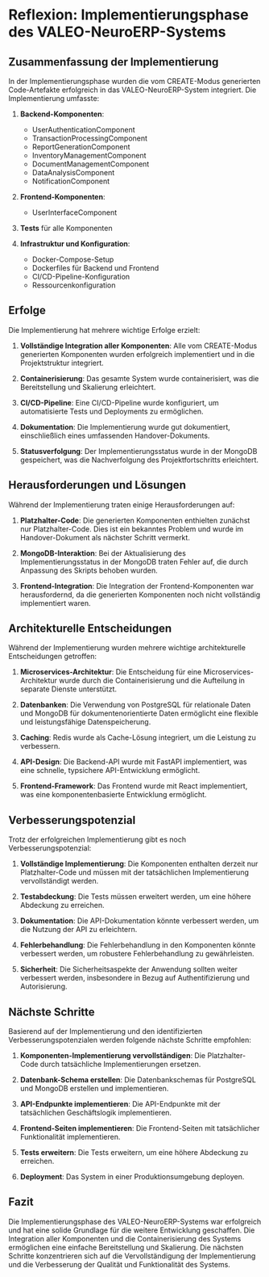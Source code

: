 # Reflexion: Implementierungsphase des VALEO-NeuroERP-Systems

## Zusammenfassung der Implementierung

In der Implementierungsphase wurden die vom CREATE-Modus generierten Code-Artefakte erfolgreich in das VALEO-NeuroERP-System integriert. Die Implementierung umfasste:

1. **Backend-Komponenten**:
   - UserAuthenticationComponent
   - TransactionProcessingComponent
   - ReportGenerationComponent
   - InventoryManagementComponent
   - DocumentManagementComponent
   - DataAnalysisComponent
   - NotificationComponent

2. **Frontend-Komponenten**:
   - UserInterfaceComponent

3. **Tests** für alle Komponenten

4. **Infrastruktur und Konfiguration**:
   - Docker-Compose-Setup
   - Dockerfiles für Backend und Frontend
   - CI/CD-Pipeline-Konfiguration
   - Ressourcenkonfiguration

## Erfolge

Die Implementierung hat mehrere wichtige Erfolge erzielt:

1. **Vollständige Integration aller Komponenten**: Alle vom CREATE-Modus generierten Komponenten wurden erfolgreich implementiert und in die Projektstruktur integriert.

2. **Containerisierung**: Das gesamte System wurde containerisiert, was die Bereitstellung und Skalierung erleichtert.

3. **CI/CD-Pipeline**: Eine CI/CD-Pipeline wurde konfiguriert, um automatisierte Tests und Deployments zu ermöglichen.

4. **Dokumentation**: Die Implementierung wurde gut dokumentiert, einschließlich eines umfassenden Handover-Dokuments.

5. **Statusverfolgung**: Der Implementierungsstatus wurde in der MongoDB gespeichert, was die Nachverfolgung des Projektfortschritts erleichtert.

## Herausforderungen und Lösungen

Während der Implementierung traten einige Herausforderungen auf:

1. **Platzhalter-Code**: Die generierten Komponenten enthielten zunächst nur Platzhalter-Code. Dies ist ein bekanntes Problem und wurde im Handover-Dokument als nächster Schritt vermerkt.

2. **MongoDB-Interaktion**: Bei der Aktualisierung des Implementierungsstatus in der MongoDB traten Fehler auf, die durch Anpassung des Skripts behoben wurden.

3. **Frontend-Integration**: Die Integration der Frontend-Komponenten war herausfordernd, da die generierten Komponenten noch nicht vollständig implementiert waren.

## Architekturelle Entscheidungen

Während der Implementierung wurden mehrere wichtige architekturelle Entscheidungen getroffen:

1. **Microservices-Architektur**: Die Entscheidung für eine Microservices-Architektur wurde durch die Containerisierung und die Aufteilung in separate Dienste unterstützt.

2. **Datenbanken**: Die Verwendung von PostgreSQL für relationale Daten und MongoDB für dokumentenorientierte Daten ermöglicht eine flexible und leistungsfähige Datenspeicherung.

3. **Caching**: Redis wurde als Cache-Lösung integriert, um die Leistung zu verbessern.

4. **API-Design**: Die Backend-API wurde mit FastAPI implementiert, was eine schnelle, typsichere API-Entwicklung ermöglicht.

5. **Frontend-Framework**: Das Frontend wurde mit React implementiert, was eine komponentenbasierte Entwicklung ermöglicht.

## Verbesserungspotenzial

Trotz der erfolgreichen Implementierung gibt es noch Verbesserungspotenzial:

1. **Vollständige Implementierung**: Die Komponenten enthalten derzeit nur Platzhalter-Code und müssen mit der tatsächlichen Implementierung vervollständigt werden.

2. **Testabdeckung**: Die Tests müssen erweitert werden, um eine höhere Abdeckung zu erreichen.

3. **Dokumentation**: Die API-Dokumentation könnte verbessert werden, um die Nutzung der API zu erleichtern.

4. **Fehlerbehandlung**: Die Fehlerbehandlung in den Komponenten könnte verbessert werden, um robustere Fehlerbehandlung zu gewährleisten.

5. **Sicherheit**: Die Sicherheitsaspekte der Anwendung sollten weiter verbessert werden, insbesondere in Bezug auf Authentifizierung und Autorisierung.

## Nächste Schritte

Basierend auf der Implementierung und den identifizierten Verbesserungspotenzialen werden folgende nächste Schritte empfohlen:

1. **Komponenten-Implementierung vervollständigen**: Die Platzhalter-Code durch tatsächliche Implementierungen ersetzen.

2. **Datenbank-Schema erstellen**: Die Datenbankschemas für PostgreSQL und MongoDB erstellen und implementieren.

3. **API-Endpunkte implementieren**: Die API-Endpunkte mit der tatsächlichen Geschäftslogik implementieren.

4. **Frontend-Seiten implementieren**: Die Frontend-Seiten mit tatsächlicher Funktionalität implementieren.

5. **Tests erweitern**: Die Tests erweitern, um eine höhere Abdeckung zu erreichen.

6. **Deployment**: Das System in einer Produktionsumgebung deployen.

## Fazit

Die Implementierungsphase des VALEO-NeuroERP-Systems war erfolgreich und hat eine solide Grundlage für die weitere Entwicklung geschaffen. Die Integration aller Komponenten und die Containerisierung des Systems ermöglichen eine einfache Bereitstellung und Skalierung. Die nächsten Schritte konzentrieren sich auf die Vervollständigung der Implementierung und die Verbesserung der Qualität und Funktionalität des Systems.
